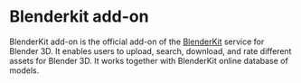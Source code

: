 # Blenderkit add-on

BlenderKit add-on is the official add-on of the [BlenderKit](https://www.blenderkit.com/) service for Blender 3D.
It enables users to upload, search, download, and rate different assets for Blender 3D.
It works together with BlenderKit online database of models.
